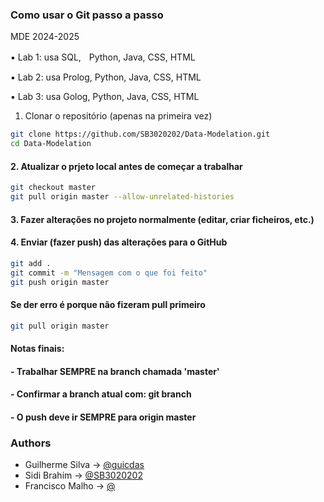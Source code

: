 
### Como usar o Git passo a passo
MDE 2024-2025


▪️ Lab 1: usa SQL,ㅤPython, Java, CSS, HTML

▪️ Lab 2: usa Prolog, Python, Java, CSS, HTML

▪️ Lab 3: usa Golog,  Python, Java, CSS, HTML

1. Clonar o repositório (apenas na primeira vez)

```bash
git clone https://github.com/SB3020202/Data-Modelation.git
cd Data-Modelation
```

#### 2. Atualizar o prjeto local antes de começar a trabalhar

```bash
git checkout master
git pull origin master --allow-unrelated-histories
```

#### 3. Fazer alterações no projeto normalmente (editar, criar ficheiros, etc.)

#### 4. Enviar (fazer push) das alterações para o GitHub

```bash
git add .
git commit -m "Mensagem com o que foi feito"
git push origin master
```

#### Se der erro é porque não fizeram pull primeiro

```bash
git pull origin master
```

#### Notas finais:

#### - Trabalhar SEMPRE na branch chamada 'master'

#### - Confirmar a branch atual com: git branch

#### - O push deve ir SEMPRE para origin master

### Authors

- Guilherme Silva → [@guicdas](https://www.github.com/guicdas)
- Sidi Brahim → [@SB3020202](https://github.com/SB3020202)
- Francisco Malho → [@](https://github.com/)
